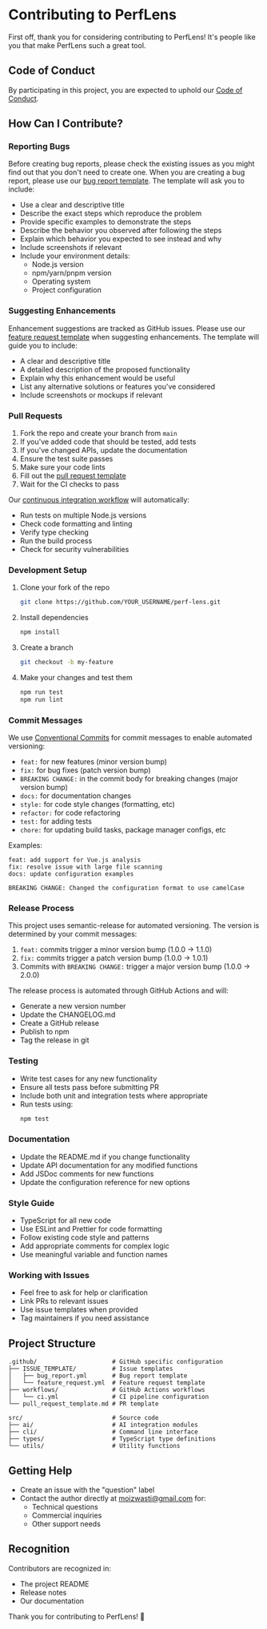 # Contributing to PerfLens

First off, thank you for considering contributing to PerfLens! It's people like you that make PerfLens such a great tool.

## Code of Conduct

By participating in this project, you are expected to uphold our [Code of Conduct](CODE_OF_CONDUCT.md).

## How Can I Contribute?

### Reporting Bugs

Before creating bug reports, please check the existing issues as you might find out that you don't need to create one. When you are creating a bug report, please use our [bug report template](.github/ISSUE_TEMPLATE/bug_report.yml). The template will ask you to include:

* Use a clear and descriptive title
* Describe the exact steps which reproduce the problem
* Provide specific examples to demonstrate the steps
* Describe the behavior you observed after following the steps
* Explain which behavior you expected to see instead and why
* Include screenshots if relevant
* Include your environment details:
  - Node.js version
  - npm/yarn/pnpm version
  - Operating system
  - Project configuration

### Suggesting Enhancements

Enhancement suggestions are tracked as GitHub issues. Please use our [feature request template](.github/ISSUE_TEMPLATE/feature_request.yml) when suggesting enhancements. The template will guide you to include:

* A clear and descriptive title
* A detailed description of the proposed functionality
* Explain why this enhancement would be useful
* List any alternative solutions or features you've considered
* Include screenshots or mockups if relevant

### Pull Requests

1. Fork the repo and create your branch from `main`
2. If you've added code that should be tested, add tests
3. If you've changed APIs, update the documentation
4. Ensure the test suite passes
5. Make sure your code lints
6. Fill out the [pull request template](.github/pull_request_template.md)
7. Wait for the CI checks to pass

Our [continuous integration workflow](.github/workflows/ci.yml) will automatically:
- Run tests on multiple Node.js versions
- Check code formatting and linting
- Verify type checking
- Run the build process
- Check for security vulnerabilities

### Development Setup

1. Clone your fork of the repo
   ```bash
   git clone https://github.com/YOUR_USERNAME/perf-lens.git
   ```

2. Install dependencies
   ```bash
   npm install
   ```

3. Create a branch
   ```bash
   git checkout -b my-feature
   ```

4. Make your changes and test them
   ```bash
   npm run test
   npm run lint
   ```

### Commit Messages

We use [Conventional Commits](https://www.conventionalcommits.org/) for commit messages to enable automated versioning:

* `feat:` for new features (minor version bump)
* `fix:` for bug fixes (patch version bump)
* `BREAKING CHANGE:` in the commit body for breaking changes (major version bump)
* `docs:` for documentation changes
* `style:` for code style changes (formatting, etc)
* `refactor:` for code refactoring
* `test:` for adding tests
* `chore:` for updating build tasks, package manager configs, etc

Examples:
```
feat: add support for Vue.js analysis
fix: resolve issue with large file scanning
docs: update configuration examples

BREAKING CHANGE: Changed the configuration format to use camelCase
```

### Release Process

This project uses semantic-release for automated versioning. The version is determined by your commit messages:

1. `feat:` commits trigger a minor version bump (1.0.0 → 1.1.0)
2. `fix:` commits trigger a patch version bump (1.0.0 → 1.0.1)
3. Commits with `BREAKING CHANGE:` trigger a major version bump (1.0.0 → 2.0.0)

The release process is automated through GitHub Actions and will:
- Generate a new version number
- Update the CHANGELOG.md
- Create a GitHub release
- Publish to npm
- Tag the release in git

### Testing

* Write test cases for any new functionality
* Ensure all tests pass before submitting PR
* Include both unit and integration tests where appropriate
* Run tests using:
  ```bash
  npm test
  ```

### Documentation

* Update the README.md if you change functionality
* Update API documentation for any modified functions
* Add JSDoc comments for new functions
* Update the configuration reference for new options

### Style Guide

* TypeScript for all new code
* Use ESLint and Prettier for code formatting
* Follow existing code style and patterns
* Add appropriate comments for complex logic
* Use meaningful variable and function names

### Working with Issues

* Feel free to ask for help or clarification
* Link PRs to relevant issues
* Use issue templates when provided
* Tag maintainers if you need assistance

## Project Structure

```
.github/                     # GitHub specific configuration
├── ISSUE_TEMPLATE/          # Issue templates
│   ├── bug_report.yml       # Bug report template
│   └── feature_request.yml  # Feature request template
├── workflows/               # GitHub Actions workflows
│   └── ci.yml               # CI pipeline configuration
└── pull_request_template.md # PR template

src/                         # Source code
├── ai/                      # AI integration modules
├── cli/                     # Command line interface
├── types/                   # TypeScript type definitions
└── utils/                   # Utility functions
```

## Getting Help

* Create an issue with the "question" label
* Contact the author directly at moizwasti@gmail.com for:
  - Technical questions
  - Commercial inquiries
  - Other support needs

## Recognition

Contributors are recognized in:
* The project README
* Release notes
* Our documentation

Thank you for contributing to PerfLens! 🎉